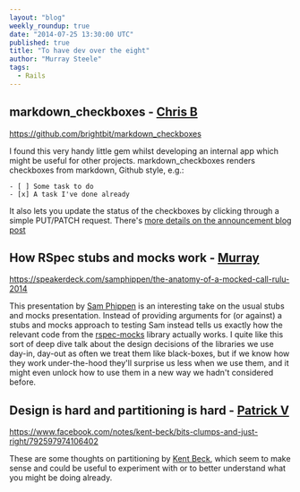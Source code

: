 ```yaml
---
layout: "blog"
weekly_roundup: true
date: "2014-07-25 13:30:00 UTC"
published: true
title: "To have dev over the eight"
author: "Murray Steele"
tags:
  - Rails
---
```


## markdown_checkboxes - [Chris B](https://twitter.com/cblunt)

https://github.com/brightbit/markdown_checkboxes

I found this very handy little gem whilst developing an internal app
which might be useful for other projects. markdown_checkboxes renders
checkboxes from markdown, Github style, e.g.:

    - [ ] Some task to do
    - [x] A task I've done already

It also lets you update the status of the checkboxes by clicking
through a simple PUT/PATCH request. There's [more details on the announcement blog post](http://brightbit.com/blog/2013/12/09/enhancing-markdown-rendering-with-the-markdown-checkboxes-gem/)

## How RSpec stubs and mocks work - [Murray](http://www.unboxedconsulting.com/people/murray-steele)

https://speakerdeck.com/samphippen/the-anatomy-of-a-mocked-call-rulu-2014

This presentation by [Sam Phippen](http://samphippen.com/) is an interesting take on the usual stubs and mocks presentation.  Instead of providing arguments for (or against) a stubs and mocks approach to testing Sam instead tells us exactly how the relevant code from the [rspec-mocks](https://github.com/rspec/rspec-mocks) library actually works.  I quite like this sort of deep dive talk about the design decisions of the libraries we use day-in, day-out as often we treat them like black-boxes, but if we know how they work under-the-hood they'll surprise us less when we use them, and it might even unlock how to use them in a new way we hadn't considered before.

## Design is hard and partitioning is hard - [Patrick V](http://www.unboxedconsulting.com/people/patrick-vine)

https://www.facebook.com/notes/kent-beck/bits-clumps-and-just-right/792597974106402

These are some thoughts on partitioning by [Kent Beck](http://www.threeriversinstitute.org/), which seem to make sense and could be useful to experiment with or to better understand what you might be doing already.


